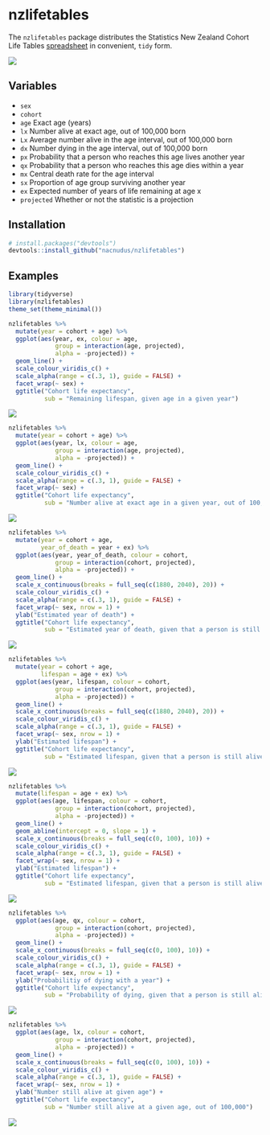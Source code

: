 
<!-- README.md is generated from README.Rmd. Please edit that file -->
nzlifetables
============

The `nzlifetables` package distributes the Statistics New Zealand Cohort Life Tables [spreadsheet](http://www.stats.govt.nz/browse_for_stats/health/life_expectancy/cohort-life-tables-info-releases.aspx) in convenient, `tidy` form.

![](README-unnamed-chunk-2-1.png)

Variables
---------

-   `sex`
-   `cohort`
-   `age` Exact age (years)
-   `lx` Number alive at exact age, out of 100,000 born
-   `Lx` Average number alive in the age interval, out of 100,000 born
-   `dx` Number dying in the age interval, out of 100,000 born
-   `px` Probability that a person who reaches this age lives another year
-   `qx` Probability that a person who reaches this age dies within a year
-   `mx` Central death rate for the age interval
-   `sx` Proportion of age group surviving another year
-   `ex` Expected number of years of life remaining at age x
-   `projected` Whether or not the statistic is a projection

Installation
------------

``` r
# install.packages("devtools")
devtools::install_github("nacnudus/nzlifetables")
```

Examples
--------

``` r
library(tidyverse)
library(nzlifetables)
theme_set(theme_minimal())
```

``` r
nzlifetables %>%
  mutate(year = cohort + age) %>%
  ggplot(aes(year, ex, colour = age,
             group = interaction(age, projected),
             alpha = -projected)) +
  geom_line() +
  scale_colour_viridis_c() +
  scale_alpha(range = c(.3, 1), guide = FALSE) +
  facet_wrap(~ sex) +
  ggtitle("Cohort life expectancy",
          sub = "Remaining lifespan, given age in a given year")
```

![](README-unnamed-chunk-5-1.png)

``` r
nzlifetables %>%
  mutate(year = cohort + age) %>%
  ggplot(aes(year, lx, colour = age,
             group = interaction(age, projected),
             alpha = -projected)) +
  geom_line() +
  scale_colour_viridis_c() +
  scale_alpha(range = c(.3, 1), guide = FALSE) +
  facet_wrap(~ sex) +
  ggtitle("Cohort life expectancy",
          sub = "Number alive at exact age in a given year, out of 100,000")
```

![](README-unnamed-chunk-6-1.png)

``` r
nzlifetables %>%
  mutate(year = cohort + age,
         year_of_death = year + ex) %>%
  ggplot(aes(year, year_of_death, colour = cohort,
             group = interaction(cohort, projected),
             alpha = -projected)) +
  geom_line() +
  scale_x_continuous(breaks = full_seq(c(1880, 2040), 20)) +
  scale_colour_viridis_c() +
  scale_alpha(range = c(.3, 1), guide = FALSE) +
  facet_wrap(~ sex, nrow = 1) +
  ylab("Estimated year of death") +
  ggtitle("Cohort life expectancy",
          sub = "Estimated year of death, given that a person is still alive in a given year")
```

![](README-unnamed-chunk-7-1.png)

``` r
nzlifetables %>%
  mutate(year = cohort + age,
         lifespan = age + ex) %>%
  ggplot(aes(year, lifespan, colour = cohort,
             group = interaction(cohort, projected),
             alpha = -projected)) +
  geom_line() +
  scale_x_continuous(breaks = full_seq(c(1880, 2040), 20)) +
  scale_colour_viridis_c() +
  scale_alpha(range = c(.3, 1), guide = FALSE) +
  facet_wrap(~ sex, nrow = 1) +
  ylab("Estimated lifespan") +
  ggtitle("Cohort life expectancy",
          sub = "Estimated lifespan, given that a person is still alive in a given year")
```

![](README-unnamed-chunk-8-1.png)

``` r
nzlifetables %>%
  mutate(lifespan = age + ex) %>%
  ggplot(aes(age, lifespan, colour = cohort,
             group = interaction(cohort, projected),
             alpha = -projected)) +
  geom_line() +
  geom_abline(intercept = 0, slope = 1) +
  scale_x_continuous(breaks = full_seq(c(0, 100), 10)) +
  scale_colour_viridis_c() +
  scale_alpha(range = c(.3, 1), guide = FALSE) +
  facet_wrap(~ sex, nrow = 1) +
  ylab("Estimated lifespan") +
  ggtitle("Cohort life expectancy",
          sub = "Estimated lifespan, given that a person is still alive at a given age")
```

![](README-unnamed-chunk-9-1.png)

``` r
nzlifetables %>%
  ggplot(aes(age, qx, colour = cohort,
             group = interaction(cohort, projected),
             alpha = -projected)) +
  geom_line() +
  scale_x_continuous(breaks = full_seq(c(0, 100), 10)) +
  scale_colour_viridis_c() +
  scale_alpha(range = c(.3, 1), guide = FALSE) +
  facet_wrap(~ sex, nrow = 1) +
  ylab("Probabilitiy of dying with a year") +
  ggtitle("Cohort life expectancy",
          sub = "Probability of dying, given that a person is still alive at a given age")
```

![](README-unnamed-chunk-10-1.png)

``` r
nzlifetables %>%
  ggplot(aes(age, lx, colour = cohort,
             group = interaction(cohort, projected),
             alpha = -projected)) +
  geom_line() +
  scale_x_continuous(breaks = full_seq(c(0, 100), 10)) +
  scale_colour_viridis_c() +
  scale_alpha(range = c(.3, 1), guide = FALSE) +
  facet_wrap(~ sex, nrow = 1) +
  ylab("Number still alive at given age") +
  ggtitle("Cohort life expectancy",
          sub = "Number still alive at a given age, out of 100,000")
```

![](README-unnamed-chunk-11-1.png)
